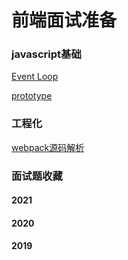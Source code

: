 # 前端面试准备
### javascript基础
[Event Loop](./docs/javascript-base/event-loop.md)  

[prototype](./docs/javascript-base/prototype.md)

### 工程化
[webpack源码解析](./docs/webpack/webpack-resource.md)  

### 面试题收藏
#### 2021
#### 2020
#### 2019